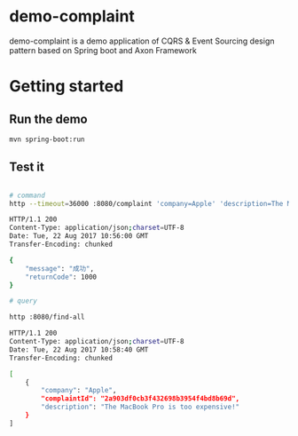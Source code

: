# demo-complaint
demo-complaint is a demo application of CQRS & Event Sourcing design pattern based on Spring boot and Axon Framework

# Getting started

## Run the demo
```bash
mvn spring-boot:run
```

## Test it
```bash

# command
http --timeout=36000 :8080/complaint 'company=Apple' 'description=The MacBook Pro is too expensive!'

HTTP/1.1 200
Content-Type: application/json;charset=UTF-8
Date: Tue, 22 Aug 2017 10:56:00 GMT
Transfer-Encoding: chunked

{
    "message": "成功",
    "returnCode": 1000
}

# query

http :8080/find-all

HTTP/1.1 200
Content-Type: application/json;charset=UTF-8
Date: Tue, 22 Aug 2017 10:58:40 GMT
Transfer-Encoding: chunked

[
    {
        "company": "Apple",
        "complaintId": "2a903df0cb3f432698b3954f4bd8b69d",
        "description": "The MacBook Pro is too expensive!"
    }
]

```